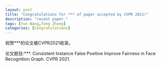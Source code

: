 ```yaml
---
layout: post
title: "Congratulations for *** of paper accepted by CVPR 2021!"
description: "recent paper."
tags: [Yun Wang,Tong Zhang]
categories: [Congratulations]
---
```

祝贺***的论文被CVPR2021收录。

论文题目:***. Consistent Instance False Positive Improve Fairness in Face Recognition Graph. CVPR 2021.


